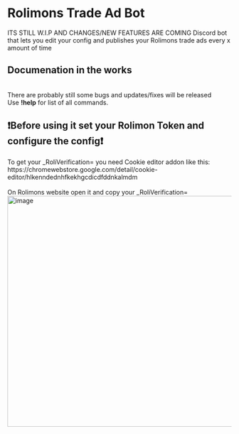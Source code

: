 <h1>Rolimons Trade Ad Bot</h1>
ITS STILL W.I.P AND CHANGES/NEW FEATURES ARE COMING
Discord bot that lets you edit your config and publishes your Rolimons trade ads every x amount of time
<h2>Documenation in the works</h2> <br>There are probably still some bugs and updates/fixes will be released<br>
Use <b>!help</b> for list of all commands.
<h2>❗Before using it set your Rolimon Token and configure the config❗</h2>
To get your _RoliVerification= you need Cookie editor addon like this: <br>
https://chromewebstore.google.com/detail/cookie-editor/hlkenndednhfkekhgcdicdfddnkalmdm <br>
<br>On Rolimons website open it and copy your _RoliVerification=
<img width="630" height="520" alt="image" src="https://github.com/user-attachments/assets/6465d6bf-9419-4f29-9a1c-83dccfca714f" /><br>
